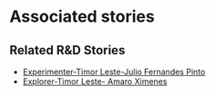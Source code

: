 # Associated stories

<!-- !!DO NOT REMOVE!! start autogenerated hyperlinks -->
## Related R&D Stories
- [Experimenter\-Timor Leste\-Julio Fernandes Pinto](/RnD-Archive/stories/?doc=Experimenters_TLS)
- [Explorer\-Timor Leste\- Amaro Ximenes](/RnD-Archive/stories/?doc=Explorers_TLS)
<!-- !!DO NOT REMOVE!! end autogenerated hyperlinks -->